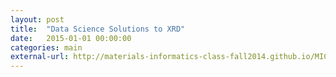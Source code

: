 ```yaml
---
layout: post
title:  "Data Science Solutions to XRD"
date:   2015-01-01 00:00:00
categories: main
external-url: http://materials-informatics-class-fall2014.github.io/MIC-XRD-Polymer/
---
```


